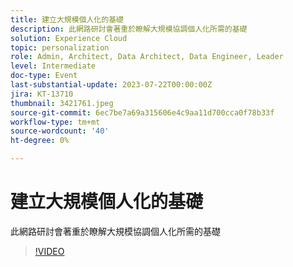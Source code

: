 ```yaml
---
title: 建立大規模個人化的基礎
description: 此網路研討會著重於瞭解大規模協調個人化所需的基礎
solution: Experience Cloud
topic: personalization
role: Admin, Architect, Data Architect, Data Engineer, Leader
level: Intermediate
doc-type: Event
last-substantial-update: 2023-07-22T00:00:00Z
jira: KT-13710
thumbnail: 3421761.jpeg
source-git-commit: 6ec7be7a69a315606e4c9aa11d700cca0f78b33f
workflow-type: tm+mt
source-wordcount: '40'
ht-degree: 0%

---
```



# 建立大規模個人化的基礎

此網路研討會著重於瞭解大規模協調個人化所需的基礎

>[!VIDEO](https://video.tv.adobe.com/v/3421761/?learn=on)

